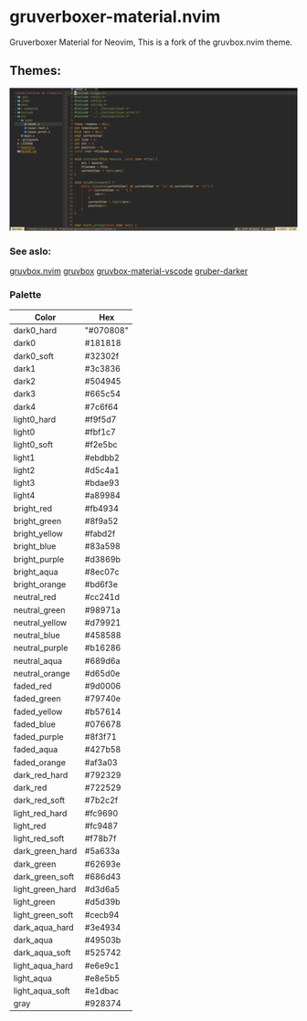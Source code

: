 # gruverboxer-material.nvim

Gruverboxer Material for Neovim, This is a fork of the gruvbox.nvim theme. 

## Themes:

![gruvbox-dark](./img/01.jpg)

### See aslo:

[gruvbox.nvim](https://github.com/ellisonleao/gruvbox.nvim)
[gruvbox](https://github.com/gruvbox-community/gruvbox)
[gruvbox-material-vscode](https://github.com/sainnhe/gruvbox-material-vscode)
[gruber-darker](https://github.com/rexim/gruber-darker-theme)

### Palette
| **Color** | Hex | 
|-----------------|------|
| dark0_hard                |   "#070808"   |                                          
| dark0                |   #181818   |                                           
| dark0_soft                |  #32302f    |        
| dark1                |  #3c3836    |
| dark2                |  #504945    |
| dark3                |  #665c54    |
| dark4                |  #7c6f64    |  
| light0_hard                |  #f9f5d7    |                                   
| light0                |  #fbf1c7    |
| light0_soft                |  #f2e5bc    |
| light1                |  #ebdbb2    |  
| light2                |  #d5c4a1    |
| light3                |  #bdae93    |
| light4                |  #a89984    |
| bright_red                |  #fb4934    |
| bright_green                |  #8f9a52    |
| bright_yellow                |  #fabd2f    |
| bright_blue                |  #83a598     |   
| bright_purple                |  #d3869b    |
| bright_aqua                |  #8ec07c    |
| bright_orange                |  #bd6f3e    |   
| neutral_red                |  #cc241d    |
| neutral_green                |  #98971a    | 
| neutral_yellow                | #d79921     | 
| neutral_blue                |  #458588    | 
| neutral_purple                | #b16286     |
| neutral_aqua                |  #689d6a    |
| neutral_orange                |  #d65d0e    |
| faded_red                |  #9d0006    |              
| faded_green                |  #79740e    |
| faded_yellow                |  #b57614    |  
| faded_blue                |  #076678    |
| faded_purple                |  #8f3f71    | 
| faded_aqua                |  #427b58    |
| faded_orange                |  #af3a03    | 
| dark_red_hard                |  #792329    |
| dark_red                |  #722529    |    
| dark_red_soft                |  #7b2c2f    |
| light_red_hard                |  #fc9690    |  
| light_red                |  #fc9487    |
| light_red_soft                |  #f78b7f   |
| dark_green_hard                |  #5a633a   |
| dark_green                |  #62693e    |
| dark_green_soft                |  #686d43    |  
| light_green_hard                |  #d3d6a5    |   
| light_green                |  #d5d39b    |  
| light_green_soft                |  #cecb94    |
| dark_aqua_hard                |  #3e4934   |
| dark_aqua                |  #49503b    |
| dark_aqua_soft                |  #525742    |
| light_aqua_hard                |  #e6e9c1    |
| light_aqua                |  #e8e5b5    | 
| light_aqua_soft                |  #e1dbac   |
| gray                |  #928374    |
   